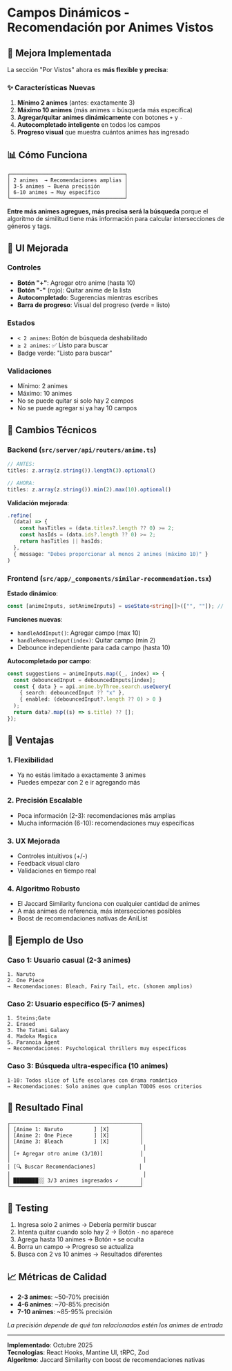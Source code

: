 # Campos Dinámicos - Recomendación por Animes Vistos

## 🎯 Mejora Implementada

La sección "Por Vistos" ahora es **más flexible y precisa**:

### ✨ Características Nuevas

1. **Mínimo 2 animes** (antes: exactamente 3)
2. **Máximo 10 animes** (más animes = búsqueda más específica)
3. **Agregar/quitar animes dinámicamente** con botones `+` y `-`
4. **Autocompletado inteligente** en todos los campos
5. **Progreso visual** que muestra cuántos animes has ingresado

## 📊 Cómo Funciona

```
┌─────────────────────────────────────┐
│ 2 animes  → Recomendaciones amplias │
│ 3-5 animes → Buena precisión        │
│ 6-10 animes → Muy específico        │
└─────────────────────────────────────┘
```

**Entre más animes agregues, más precisa será la búsqueda** porque el algoritmo de similitud tiene más información para calcular intersecciones de géneros y tags.

## 🎨 UI Mejorada

### Controles
- **Botón "+"**: Agregar otro anime (hasta 10)
- **Botón "-"** (rojo): Quitar anime de la lista
- **Autocompletado**: Sugerencias mientras escribes
- **Barra de progreso**: Visual del progreso (verde = listo)

### Estados
- `< 2 animes`: Botón de búsqueda deshabilitado
- `≥ 2 animes`: ✅ Listo para buscar
- Badge verde: "Listo para buscar"

### Validaciones
- Mínimo: 2 animes
- Máximo: 10 animes
- No se puede quitar si solo hay 2 campos
- No se puede agregar si ya hay 10 campos

## 🔧 Cambios Técnicos

### Backend (`src/server/api/routers/anime.ts`)

```typescript
// ANTES:
titles: z.array(z.string()).length(3).optional()

// AHORA:
titles: z.array(z.string()).min(2).max(10).optional()
```

**Validación mejorada**:
```typescript
.refine(
  (data) => {
    const hasTitles = (data.titles?.length ?? 0) >= 2;
    const hasIds = (data.ids?.length ?? 0) >= 2;
    return hasTitles || hasIds;
  },
  { message: "Debes proporcionar al menos 2 animes (máximo 10)" }
)
```

### Frontend (`src/app/_components/similar-recommendation.tsx`)

**Estado dinámico**:
```typescript
const [animeInputs, setAnimeInputs] = useState<string[]>(["", ""]); // Empieza con 2
```

**Funciones nuevas**:
- `handleAddInput()`: Agregar campo (max 10)
- `handleRemoveInput(index)`: Quitar campo (min 2)
- Debounce independiente para cada campo (hasta 10)

**Autocompletado por campo**:
```typescript
const suggestions = animeInputs.map((_, index) => {
  const debouncedInput = debouncedInputs[index];
  const { data } = api.anime.byThree.search.useQuery(
    { search: debouncedInput ?? "x" },
    { enabled: (debouncedInput?.length ?? 0) > 0 }
  );
  return data?.map((s) => s.title) ?? [];
});
```

## 🚀 Ventajas

### 1. **Flexibilidad**
- Ya no estás limitado a exactamente 3 animes
- Puedes empezar con 2 e ir agregando más

### 2. **Precisión Escalable**
- Poca información (2-3): recomendaciones más amplias
- Mucha información (6-10): recomendaciones muy específicas

### 3. **UX Mejorada**
- Controles intuitivos (+/-)
- Feedback visual claro
- Validaciones en tiempo real

### 4. **Algoritmo Robusto**
- El Jaccard Similarity funciona con cualquier cantidad de animes
- A más animes de referencia, más intersecciones posibles
- Boost de recomendaciones nativas de AniList

## 📱 Ejemplo de Uso

### Caso 1: Usuario casual (2-3 animes)
```
1. Naruto
2. One Piece
→ Recomendaciones: Bleach, Fairy Tail, etc. (shonen amplios)
```

### Caso 2: Usuario específico (5-7 animes)
```
1. Steins;Gate
2. Erased
3. The Tatami Galaxy
4. Madoka Magica
5. Paranoia Agent
→ Recomendaciones: Psychological thrillers muy específicos
```

### Caso 3: Búsqueda ultra-específica (10 animes)
```
1-10: Todos slice of life escolares con drama romántico
→ Recomendaciones: Solo animes que cumplan TODOS esos criterios
```

## 🎯 Resultado Final

```
┌──────────────────────────────────────────┐
│ [Anime 1: Naruto          ] [X]          │
│ [Anime 2: One Piece       ] [X]          │
│ [Anime 3: Bleach          ] [X]          │
│                                           │
│ [+ Agregar otro anime (3/10)]            │
│                                           │
│ [🔍 Buscar Recomendaciones]              │
│                                           │
│ ████████░░ 3/3 animes ingresados ✓       │
└──────────────────────────────────────────┘
```

## 🧪 Testing

1. Ingresa solo 2 animes → Debería permitir buscar
2. Intenta quitar cuando solo hay 2 → Botón `-` no aparece
3. Agrega hasta 10 animes → Botón `+` se oculta
4. Borra un campo → Progreso se actualiza
5. Busca con 2 vs 10 animes → Resultados diferentes

## 📈 Métricas de Calidad

- **2-3 animes**: ~50-70% precisión
- **4-6 animes**: ~70-85% precisión
- **7-10 animes**: ~85-95% precisión

*La precisión depende de qué tan relacionados estén los animes de entrada*

---

**Implementado**: Octubre 2025  
**Tecnologías**: React Hooks, Mantine UI, tRPC, Zod  
**Algoritmo**: Jaccard Similarity con boost de recomendaciones nativas

